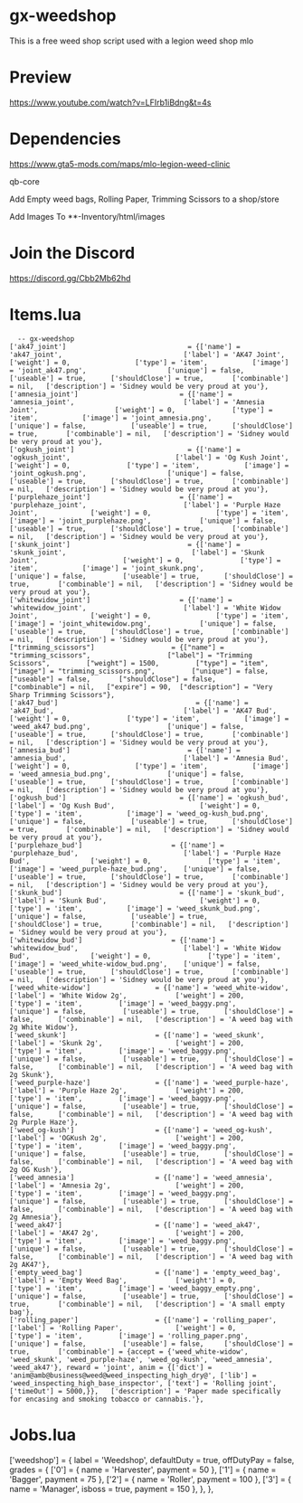 # gx-weedshop
This is a free weed shop script used with a legion weed shop mlo

# Preview
https://www.youtube.com/watch?v=LFIrb1iBdng&t=4s

# Dependencies
https://www.gta5-mods.com/maps/mlo-legion-weed-clinic

qb-core

Add Empty weed bags, Rolling Paper, Trimming Scissors to a shop/store

Add Images To **-Inventory/html/images

# Join the Discord
https://discord.gg/Cbb2Mb62hd

# Items.lua
	  -- gx-weedshop 
    ['ak47_joint'] 					            = {['name'] = 'ak47_joint', 			  	  	         ['label'] = 'AK47 Joint', 				        ['weight'] = 0, 		       ['type'] = 'item', 		    ['image'] = 'joint_ak47.png', 				     ['unique'] = false, 	       ['useable'] = true, 	    ['shouldClose'] = true,       ['combinable'] = nil,   ['description'] = 'Sidney would be very proud at you'},
    ['amnesia_joint'] 				          = {['name'] = 'amnesia_joint', 			  	           ['label'] = 'Amnesia Joint', 			      ['weight'] = 0, 		       ['type'] = 'item', 		    ['image'] = 'joint_amnesia.png', 			     ['unique'] = false, 	       ['useable'] = true, 	    ['shouldClose'] = true,       ['combinable'] = nil,   ['description'] = 'Sidney would be very proud at you'},
    ['ogkush_joint'] 				            = {['name'] = 'ogkush_joint', 			  	           ['label'] = 'Og Kush Joint', 			      ['weight'] = 0, 		       ['type'] = 'item', 		    ['image'] = 'joint_ogkush.png', 				   ['unique'] = false,         ['useable'] = true, 	    ['shouldClose'] = true,       ['combinable'] = nil,   ['description'] = 'Sidney would be very proud at you'},
    ['purplehaze_joint'] 			          = {['name'] = 'purplehaze_joint', 			  	       ['label'] = 'Purple Haze Joint', 		    ['weight'] = 0, 		       ['type'] = 'item',         ['image'] = 'joint_purplehaze.png', 			 ['unique'] = false, 	       ['useable'] = true, 	    ['shouldClose'] = true,       ['combinable'] = nil,   ['description'] = 'Sidney would be very proud at you'},
    ['skunk_joint'] 				            = {['name'] = 'skunk_joint', 			     	           ['label'] = 'Skunk Joint', 				      ['weight'] = 0, 		       ['type'] = 'item', 		    ['image'] = 'joint_skunk.png', 			       ['unique'] = false, 	       ['useable'] = true, 	    ['shouldClose'] = true,       ['combinable'] = nil,   ['description'] = 'Sidney would be very proud at you'},
    ['whitewidow_joint'] 			          = {['name'] = 'whitewidow_joint', 			  	       ['label'] = 'White Widow Joint', 		    ['weight'] = 0, 		       ['type'] = 'item',         ['image'] = 'joint_whitewidow.png', 			 ['unique'] = false, 	       ['useable'] = true, 	    ['shouldClose'] = true,       ['combinable'] = nil,   ['description'] = 'Sidney would be very proud at you'},
    ["trimming_scissors"] 		 	        = {["name"] = "trimming_scissors",           	     ["label"] = "Trimming Scissors",         ["weight"] = 1500,         ["type"] = "item",         ["image"] = "trimming_scissors.png", 	     ["unique"] = false, 	       ["useable"] = false, 	  ["shouldClose"] = false,      ["combinable"] = nil,   ["expire"] = 90,  ["description"] = "Very Sharp Trimming Scissors"},
    ['ak47_bud'] 					              = {['name'] = 'ak47_bud', 			  	  	           ['label'] = 'AK47 Bud', 				          ['weight'] = 0, 		       ['type'] = 'item', 		    ['image'] = 'weed_ak47_bud.png', 				   ['unique'] = false, 	       ['useable'] = true, 	    ['shouldClose'] = true,       ['combinable'] = nil,   ['description'] = 'Sidney would be very proud at you'},
    ['amnesia_bud'] 				            = {['name'] = 'amnesia_bud', 			  	             ['label'] = 'Amnesia Bud', 			        ['weight'] = 0, 		       ['type'] = 'item', 		    ['image'] = 'weed_amnesia_bud.png', 			 ['unique'] = false, 	       ['useable'] = true, 	    ['shouldClose'] = true,       ['combinable'] = nil,   ['description'] = 'Sidney would be very proud at you'},
    ['ogkush_bud'] 				              = {['name'] = 'ogkush_bud', 			  	             ['label'] = 'Og Kush Bud', 			        ['weight'] = 0, 		       ['type'] = 'item', 		    ['image'] = 'weed_og-kush_bud.png', 			 ['unique'] = false, 	       ['useable'] = true,     	['shouldClose'] = true,       ['combinable'] = nil,   ['description'] = 'Sidney would be very proud at you'},
    ['purplehaze_bud'] 			            = {['name'] = 'purplehaze_bud', 			  	         ['label'] = 'Purple Haze Bud', 		      ['weight'] = 0, 		       ['type'] = 'item',         ['image'] = 'weed_purple-haze_bud.png', 	 ['unique'] = false, 	       ['useable'] = true, 	    ['shouldClose'] = true,       ['combinable'] = nil,   ['description'] = 'Sidney would be very proud at you'},
    ['skunk_bud'] 				              = {['name'] = 'skunk_bud', 			     	             ['label'] = 'Skunk Bud', 				        ['weight'] = 0, 		       ['type'] = 'item', 		    ['image'] = 'weed_skunk_bud.png', 			   ['unique'] = false,       	 ['useable'] = true, 	    ['shouldClose'] = true,       ['combinable'] = nil,   ['description'] = 'Sidney would be very proud at you'},
    ['whitewidow_bud'] 			            = {['name'] = 'whitewidow_bud', 			  	         ['label'] = 'White Widow Bud', 		      ['weight'] = 0, 		       ['type'] = 'item',         ['image'] = 'weed_white-widow_bud.png', 	 ['unique'] = false, 	       ['useable'] = true, 	    ['shouldClose'] = true,       ['combinable'] = nil,   ['description'] = 'Sidney would be very proud at you'},
    ['weed_white-widow']                = {['name'] = 'weed_white-widow',                  ['label'] = 'White Widow 2g',            ['weight'] = 200,          ['type'] = 'item',         ['image'] = 'weed_baggy.png',              ['unique'] = false,         ['useable'] = true,      ['shouldClose'] = false,      ['combinable'] = nil,   ['description'] = 'A weed bag with 2g White Widow'},
    ['weed_skunk']                      = {['name'] = 'weed_skunk',                        ['label'] = 'Skunk 2g',                  ['weight'] = 200,          ['type'] = 'item',         ['image'] = 'weed_baggy.png',              ['unique'] = false,         ['useable'] = true,      ['shouldClose'] = false,      ['combinable'] = nil,   ['description'] = 'A weed bag with 2g Skunk'},
    ['weed_purple-haze']                = {['name'] = 'weed_purple-haze',                  ['label'] = 'Purple Haze 2g',            ['weight'] = 200,          ['type'] = 'item',         ['image'] = 'weed_baggy.png',              ['unique'] = false,         ['useable'] = true,      ['shouldClose'] = false,      ['combinable'] = nil,   ['description'] = 'A weed bag with 2g Purple Haze'},
    ['weed_og-kush']                    = {['name'] = 'weed_og-kush',                      ['label'] = 'OGKush 2g',                 ['weight'] = 200,          ['type'] = 'item',         ['image'] = 'weed_baggy.png',              ['unique'] = false,         ['useable'] = true,      ['shouldClose'] = false,      ['combinable'] = nil,   ['description'] = 'A weed bag with 2g OG Kush'},
    ['weed_amnesia']                    = {['name'] = 'weed_amnesia',                      ['label'] = 'Amnesia 2g',                ['weight'] = 200,          ['type'] = 'item',         ['image'] = 'weed_baggy.png',              ['unique'] = false,         ['useable'] = true,      ['shouldClose'] = false,      ['combinable'] = nil,   ['description'] = 'A weed bag with 2g Amnesia'},
    ['weed_ak47']                       = {['name'] = 'weed_ak47',                         ['label'] = 'AK47 2g',                   ['weight'] = 200,          ['type'] = 'item',         ['image'] = 'weed_baggy.png',              ['unique'] = false,         ['useable'] = true,      ['shouldClose'] = false,      ['combinable'] = nil,   ['description'] = 'A weed bag with 2g AK47'},
    ['empty_weed_bag']                  = {['name'] = 'empty_weed_bag',                    ['label'] = 'Empty Weed Bag',            ['weight'] = 0,            ['type'] = 'item',         ['image'] = 'weed_baggy_empty.png',        ['unique'] = false,         ['useable'] = true,      ['shouldClose'] = true,       ['combinable'] = nil,   ['description'] = 'A small empty bag'},
    ['rolling_paper']                   = {['name'] = 'rolling_paper',                     ['label'] = 'Rolling Paper',             ['weight'] = 0,            ['type'] = 'item',         ['image'] = 'rolling_paper.png',           ['unique'] = false,         ['useable'] = false,     ['shouldClose'] = true,       ['combinable'] = {accept = {'weed_white-widow', 'weed_skunk', 'weed_purple-haze', 'weed_og-kush', 'weed_amnesia', 'weed_ak47'}, reward = 'joint', anim = {['dict'] = 'anim@amb@business@weed@weed_inspecting_high_dry@', ['lib'] = 'weed_inspecting_high_base_inspector', ['text'] = 'Rolling joint', ['timeOut'] = 5000,}},   ['description'] = 'Paper made specifically for encasing and smoking tobacco or cannabis.'},
	
# Jobs.lua
['weedshop'] = { 
        label = 'Weedshop', 
        defaultDuty = true, 
        offDutyPay = false, 
        grades = { 
            ['0'] = { 
                name = 'Harvester', 
                payment = 50 }, 
            ['1'] = { 
                    name = 'Bagger', 
                    payment = 75 }, 
            ['2'] = { 
                        name = 'Roller', 
                    payment = 100 }, 
            ['3'] = { 
                name = 'Manager', 
                isboss = true, 
                payment = 150 
            }, 
        }, 
    },

